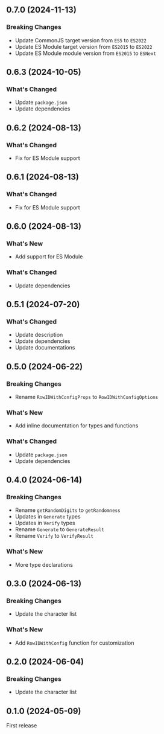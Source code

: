 ## 0.7.0 (2024-11-13)

### Breaking Changes

- Update CommonJS target version from `ES5` to `ES2022`
- Update ES Module target version from `ES2015` to `ES2022`
- Update ES Module module version from `ES2015` to `ESNext`

## 0.6.3 (2024-10-05)

### What's Changed

- Update `package.json`
- Update dependencies

## 0.6.2 (2024-08-13)

### What's Changed

- Fix for ES Module support

## 0.6.1 (2024-08-13)

### What's Changed

- Fix for ES Module support

## 0.6.0 (2024-08-13)

### What's New

- Add support for ES Module

### What's Changed

- Update dependencies

## 0.5.1 (2024-07-20)

### What's Changed

- Update description
- Update dependencies
- Update documentations

## 0.5.0 (2024-06-22)

### Breaking Changes

- Rename `RowIDWithConfigProps` to `RowIDWithConfigOptions`

### What's New

- Add inline documentation for types and functions

### What's Changed

- Update `package.json`
- Update dependencies

## 0.4.0 (2024-06-14)

### Breaking Changes

- Rename `getRandomDigits` to `getRandomness`
- Updates in `Generate` types
- Updates in `Verify` types
- Rename `Generate` to `GenerateResult`
- Rename `Verify` to `VerifyResult`

### What's New

- More type declarations

## 0.3.0 (2024-06-13)

### Breaking Changes

- Update the character list

### What's New

- Add `RowIDWithConfig` function for customization

## 0.2.0 (2024-06-04)

### Breaking Changes

- Update the character list

## 0.1.0 (2024-05-09)

First release
